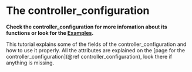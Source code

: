 # The controller_configuration

**Check the controller_configuration for more infomation about its functions or look for the [Examples](examples.html).**

This tutorial explains some of the fields of the controller_configuration and how to use it properly.
All the attributes are explained on the [page for the controller_configuration](@ref controller_configuration), look there if anything is missing.
